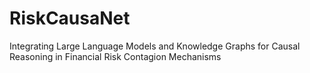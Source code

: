 # RiskCausaNet
Integrating Large Language Models and Knowledge Graphs for Causal Reasoning in Financial Risk Contagion Mechanisms
